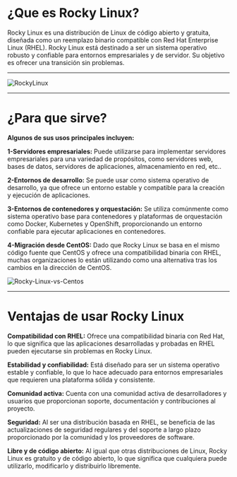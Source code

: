 # ¿Que es Rocky Linux?


Rocky Linux es una distribución de Linux de código abierto y gratuita, diseñada como un reemplazo binario compatible con Red Hat Enterprise Linux (RHEL). Rocky Linux está destinado a ser un sistema operativo robusto y confiable para entornos empresariales y de servidor. Su objetivo es ofrecer una transición sin problemas.


***

![RockyLinux](https://github.com/ArturoKronos/PaquetesRPM/assets/145538520/b94b23f5-0fdb-4180-82f6-7b2a577b5eb3)

*** 

# ¿Para que sirve?

**Algunos de sus usos principales incluyen:**

**1-Servidores empresariales:** Puede utilizarse para implementar servidores empresariales para una variedad de propósitos, como servidores web, bases de datos, servidores de aplicaciones, almacenamiento en red, etc..

**2-Entornos de desarrollo:** Se puede usar como sistema operativo de desarrollo, ya que ofrece un entorno estable y compatible para la creación y ejecución de aplicaciones.

**3-Entornos de contenedores y orquestación:** Se utiliza comúnmente como sistema operativo base para contenedores y plataformas de orquestación como Docker, Kubernetes y OpenShift, proporcionando un entorno confiable para ejecutar aplicaciones en contenedores.

**4-Migración desde CentOS:** Dado que Rocky Linux se basa en el mismo código fuente que CentOS y ofrece una compatibilidad binaria con RHEL, muchas organizaciones lo están utilizando como una alternativa tras los cambios en la dirección de CentOS.

![Rocky-Linux-vs-Centos](https://github.com/ArturoKronos/PaquetesRPM/assets/145538520/03945e27-6da1-4194-901e-492db7578820)

***

# Ventajas de usar Rocky Linux

**Compatibilidad con RHEL:** Ofrece una compatibilidad binaria con Red Hat, lo que significa que las aplicaciones desarrolladas y probadas en RHEL pueden ejecutarse sin problemas en Rocky Linux.

**Estabilidad y confiabilidad:** Está diseñado para ser un sistema operativo estable y confiable, lo que lo hace adecuado para entornos empresariales que requieren una plataforma sólida y consistente.

**Comunidad activa:** Cuenta con una comunidad activa de desarrolladores y usuarios que proporcionan soporte, documentación y contribuciones al proyecto.

**Seguridad:** Al ser una distribución basada en RHEL, se beneficia de las actualizaciones de seguridad regulares y del soporte a largo plazo proporcionado por la comunidad y los proveedores de software.

**Libre y de código abierto:** Al igual que otras distribuciones de Linux, Rocky Linux es gratuito y de código abierto, lo que significa que cualquiera puede utilizarlo, modificarlo y distribuirlo libremente.





